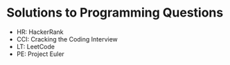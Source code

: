 # Solutions to Programming Questions

* HR: HackerRank
* CCI: Cracking the Coding Interview
* LT: LeetCode
* PE: Project Euler
